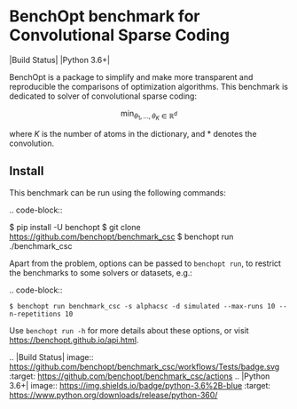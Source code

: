 BenchOpt benchmark for Convolutional Sparse Coding
=====================
|Build Status| |Python 3.6+|

BenchOpt is a package to simplify and make more transparent and
reproducible the comparisons of optimization algorithms.
This benchmark is dedicated to solver of convolutional sparse coding:

$$
    \min_{\theta_1, \ldots, \theta_K \in \mathbb{R}^d}
$$


where $K$ is the number of atoms in the dictionary, and $*$ denotes the convolution.

Install
--------

This benchmark can be run using the following commands:

.. code-block::

   $ pip install -U benchopt
   $ git clone https://github.com/benchopt/benchmark_csc
   $ benchopt run ./benchmark_csc

Apart from the problem, options can be passed to `benchopt run`, to restrict the benchmarks to some solvers or datasets, e.g.:

.. code-block::

	$ benchopt run benchmark_csc -s alphacsc -d simulated --max-runs 10 --n-repetitions 10


Use `benchopt run -h` for more details about these options, or visit https://benchopt.github.io/api.html.


.. |Build Status| image:: https://github.com/benchopt/benchmark_csc/workflows/Tests/badge.svg
   :target: https://github.com/benchopt/benchmark_csc/actions
.. |Python 3.6+| image:: https://img.shields.io/badge/python-3.6%2B-blue
   :target: https://www.python.org/downloads/release/python-360/
